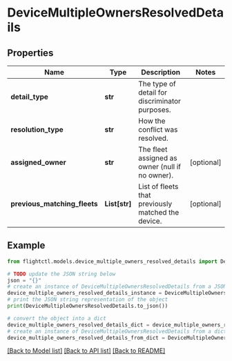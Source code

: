 # DeviceMultipleOwnersResolvedDetails


## Properties

Name | Type | Description | Notes
------------ | ------------- | ------------- | -------------
**detail_type** | **str** | The type of detail for discriminator purposes. | 
**resolution_type** | **str** | How the conflict was resolved. | 
**assigned_owner** | **str** | The fleet assigned as owner (null if no owner). | [optional] 
**previous_matching_fleets** | **List[str]** | List of fleets that previously matched the device. | [optional] 

## Example

```python
from flightctl.models.device_multiple_owners_resolved_details import DeviceMultipleOwnersResolvedDetails

# TODO update the JSON string below
json = "{}"
# create an instance of DeviceMultipleOwnersResolvedDetails from a JSON string
device_multiple_owners_resolved_details_instance = DeviceMultipleOwnersResolvedDetails.from_json(json)
# print the JSON string representation of the object
print(DeviceMultipleOwnersResolvedDetails.to_json())

# convert the object into a dict
device_multiple_owners_resolved_details_dict = device_multiple_owners_resolved_details_instance.to_dict()
# create an instance of DeviceMultipleOwnersResolvedDetails from a dict
device_multiple_owners_resolved_details_from_dict = DeviceMultipleOwnersResolvedDetails.from_dict(device_multiple_owners_resolved_details_dict)
```
[[Back to Model list]](../README.md#documentation-for-models) [[Back to API list]](../README.md#documentation-for-api-endpoints) [[Back to README]](../README.md)


